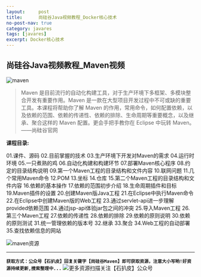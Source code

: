 ```yaml
---
layout:     post
title:      尚硅谷Java视频教程_Docker核心技术
no-post-nav: true
category: javares
tags: [javares]
excerpt: Docker核心技术
---
```



## 尚硅谷Java视频教程_Maven视频
![maven](https://upload-images.jianshu.io/upload_images/12555954-347e3e7f8718f2c0.png?imageMogr2/auto-orient/strip%7CimageView2/2/w/1240)

> Maven 是目前流行的自动化构建工具，对于生产环境下多框架、多模块整合开发有重要作用。Maven 是一款在大型项目开发过程中不可或缺的重要工具。本课程将帮助你了解 Maven 的作用，常用命令，如何配置依赖，以及依赖的范围、依赖的传递性、依赖的排除、生命周期等重要概念，以及继承、聚合这样的 Maven 配置。更会手把手教你在 Eclipse 中玩转 Maven。        
    ——尚硅谷官网

**课程目录:**

01.课件、源码
02.目前掌握的技术
03.生产环境下开发对Maven的需求
04.运行时环境
05.一只煮熟的鸡
06.自动化构建和构建环节
07.部署Maven核心程序
08.约定的目录结构说明
09.第一个Maven工程的目录结构和文件内容
10.联网问题
11.几个常用Maven命令
12.POM
13.坐标
14.仓库
15.第二个Maven工程的目录结构和文件内容
16.依赖的基本操作
17.依赖的范围初步介绍
18.生命周期插件和目标
19.Maven插件的设置
20.创建Maven版Java工程
21.在Eclipse中执行Maven命令
22.在Eclipse中创建Maven版的Web工程
23.通过servlet-api进一步理解provided依赖范围
24.通过jsp-api体验jar包之间的冲突
25.导入Maven工程
26.第三个Maven工程
27.依赖的传递性
28.依赖的排除
29.依赖的原则说明
30.依赖的原则测试
31.统一管理依赖的版本号
32.继承
33.聚合
34.Web工程的自动部署
35.查找依赖信息的网站

![maven资源](https://upload-images.jianshu.io/upload_images/12555954-3b41b6db3072a20c.png?imageMogr2/auto-orient/strip%7CimageView2/2/w/1240)

---
**`获取方式：公众号【石扒皮】回复关键字【尚硅谷Maven】即可获取资源，注意大小写哟!好资源持续更新,搜索整理中...`**
![更多资源扫描关注【石扒皮】公众号](https://upload-images.jianshu.io/upload_images/12555954-392dfb59326481b0.png?imageMogr2/auto-orient/strip%7CimageView2/2/w/1240)
